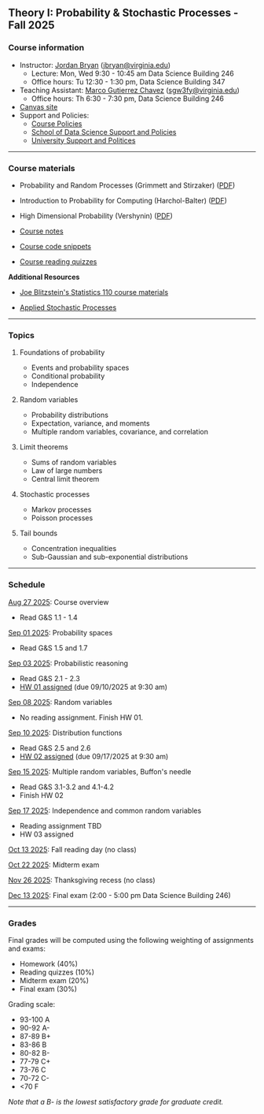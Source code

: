 ## Theory I: Probability & Stochastic Processes - Fall 2025

### Course information

- Instructor: [Jordan Bryan](https://j-g-b.github.io) (jbryan@virginia.edu)
  - Lecture: Mon, Wed 9:30 - 10:45 am Data Science Building 246
  - Office hours: Tu 12:30 - 1:30 pm, Data Science Building 347
- Teaching Assistant: [Marco Gutierrez Chavez](https://datascience.virginia.edu/people/marco-gutierrez-chavez) (sgw3fy@virginia.edu)
  - Office hours: Th 6:30 - 7:30 pm, Data Science Building 246
- [Canvas site](https://canvas.its.virginia.edu/courses/152505)
- Support and Policies:
  - [Course Policies](https://canvas.its.virginia.edu/courses/152505/pages/course-policies)
  - [School of Data Science Support and Policies](https://canvas.its.virginia.edu/courses/152505/pages/school-of-data-science-support-and-policies)
  - [University Support and Politices](https://canvas.its.virginia.edu/courses/152505/pages/university-support-and-policies)

--------------

### Course materials

- Probability and Random Processes (Grimmett and Stirzaker) ([PDF](http://old-eclass.uop.gr/modules/document/file.php/TST244/%5BGeoffrey_R._Grimmett%2C_David_R._Stirzaker%5D_Probabi(BookZZ.org).pdf))

- Introduction to Probability for Computing (Harchol-Balter) ([PDF](http://www.cs.cmu.edu/~harchol/Probability/chapters/HarcholBalterWholeBook.pdf))

- High Dimensional Probability (Vershynin) ([PDF](https://www.math.uci.edu/~rvershyn/papers/HDP-book/HDP-2.pdf))

- [Course notes](https://canvas.its.virginia.edu/courses/152505/files/folder/Notes)

- [Course code snippets](https://canvas.its.virginia.edu/courses/152505/files/folder/Code)

- [Course reading quizzes](https://canvas.its.virginia.edu/courses/152505/files/folder/Reading%20Quizzes)


**Additional Resources**

- [Joe Blitzstein's Statistics 110 course materials](https://stat110.hsites.harvard.edu)

- [Applied Stochastic Processes](https://www.math.uwaterloo.ca/~mscott/Little_Notes.pdf)


--------------

### Topics

1. Foundations of probability
    - Events and probability spaces
    - Conditional probability
    - Independence

2. Random variables
    - Probability distributions
    - Expectation, variance, and moments
    - Multiple random variables, covariance, and correlation

3. Limit theorems
    - Sums of random variables
    - Law of large numbers
    - Central limit theorem
  
4. Stochastic processes
    - Markov processes
    - Poisson processes
  
5. Tail bounds
    - Concentration inequalities
    - Sub-Gaussian and sub-exponential distributions

--------------

### Schedule

<u>Aug 27 2025</u>: Course overview

- Read G&S 1.1 - 1.4

<u>Sep 01 2025</u>: Probability spaces

- Read G&S 1.5 and 1.7

<u>Sep 03 2025</u>: Probabilistic reasoning

- Read G&S 2.1 - 2.3
- [HW 01 assigned](https://canvas.its.virginia.edu/courses/152505/files/folder/Homework/HW%2001?preview=16014973) (due 09/10/2025 at 9:30 am)

<u>Sep 08 2025</u>: Random variables

- No reading assignment. Finish HW 01.

<u>Sep 10 2025</u>: Distribution functions

- Read G&S 2.5 and 2.6
- [HW 02 assigned](https://canvas.its.virginia.edu/courses/152505/files/folder/Homework/HW%2002?preview=16156492) (due 09/17/2025 at 9:30 am)

<u>Sep 15 2025</u>: Multiple random variables, Buffon's needle

- Read G&S 3.1-3.2 and 4.1-4.2
- Finish HW 02

<u>Sep 17 2025</u>: Independence and common random variables

- Reading assignment TBD
- HW 03 assigned

<u>Oct 13 2025</u>: Fall reading day (no class)

<u>Oct 22 2025</u>: Midterm exam

<u>Nov 26 2025</u>: Thanksgiving recess (no class)

<u>Dec 13 2025</u>: Final exam (2:00 - 5:00 pm Data Science Building 246)

--------------

### Grades

Final grades will be computed using the following weighting of assignments and exams:

- Homework (40%)
- Reading quizzes (10%)
- Midterm exam (20%)
- Final exam (30%)

Grading scale:

- 93-100 A
- 90-92 A-
- 87-89 B+
- 83-86 B
- 80-82 B-
- 77-79 C+
- 73-76 C
- 70-72 C-
- <70 F

*Note that a B- is the lowest satisfactory grade for graduate credit.*


